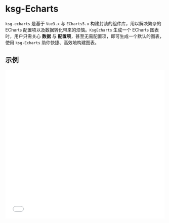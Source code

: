 # ksg-Echarts

`ksg-echarts` 是基于 `Vue3.x` 与 `ECharts5.x` 构建封装的组件库，用以解决繁杂的 ECharts 配置项以及数据转化带来的烦恼。`KsgEcharts` 生成一个 ECharts 图表时，用户只需关心 **数据** 与 **配置项**，甚至无需配置项，即可生成一个默认的图表，使用 `ksg-Echarts` 助你快捷、高效地构建图表。

## 示例

<iframe width="100%" height="470" src="//jsfiddle.net/vecharts/ydkyhjv6/27/embedded/result,html,js/?bodyColor=fff" allowfullscreen="allowfullscreen" frameborder="0"></iframe>